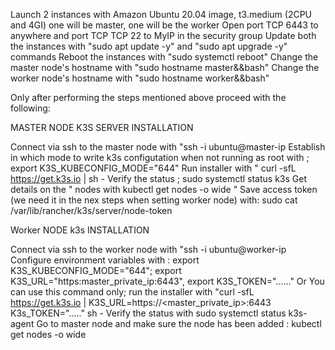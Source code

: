Launch 2 instances with Amazon Ubuntu 20.04 image, t3.medium (2CPU and 4GI) one will be master, one will be the worker
Open port TCP 6443 to anywhere and port TCP TCP 22 to MyIP in the security group
Update both the instances with "sudo apt update -y" and "sudo apt upgrade -y" commands
Reboot the instances with "sudo systemctl reboot"
Change the master node's hostname with "sudo hostname master&&bash"
Change the worker node's hostname with "sudo hostname worker&&bash"

Only after performing the steps mentioned above proceed with the following:

MASTER NODE K3S SERVER INSTALLATION

Connect via ssh to the master node with "ssh -i <pem-key> ubuntu@master-ip
Establish in which mode to write k3s configutation when not running as root with ; export K3S_KUBECONFIG_MODE="644"
Run installer with " curl -sfL https://get.k3s.io | sh -
Verify the status ;  sudo systemctl status k3s
Get details on the " nodes with  kubectl get nodes -o wide "
Save access token (we need it in the nex steps when setting worker node)  with: sudo cat /var/lib/rancher/k3s/server/node-token


Worker NODE k3s INSTALLATION

Connect via ssh to the worker node with "ssh -i <pem-key> ubuntu@worker-ip
Configure environment variables with : export K3S_KUBECONFIG_MODE="644"; export K3S_URL="https:master_private_ip:6443", export K3S_TOKEN="......"
Or You can use this command only; run the installer with "curl -sfL https://get.k3s.io | K3S_URL=https://<master_private_ip>:6443 K3s_TOKEN="....." sh -
Verify the status with sudo systemctl status k3s-agent
Go to master node and make sure the node has been added : kubectl get nodes -o wide